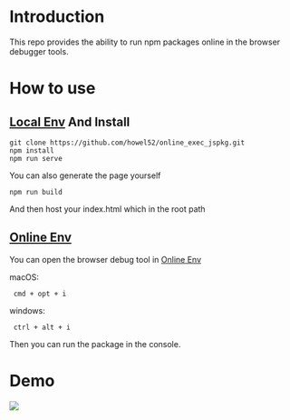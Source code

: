# Introduction
This repo provides the ability to run npm packages online in the browser debugger tools.


# How to use
## [Local Env]((http://127.0.0.1:9999)) And Install
```
git clone https://github.com/howel52/online_exec_jspkg.git
npm install
npm run serve
```

You can also generate the page yourself
```
npm run build
```

And then host your index.html which in the root path




## [Online Env](https://tools.howel52.com)

You can open the browser debug tool in [Online Env](https://tools.howel52.com)

macOS:
```
 cmd + opt + i
```

windows:
```
 ctrl + alt + i
```

Then you can run the package in the console.

# Demo
![](https://i.loli.net/2019/06/12/5d00d4d75c1f556310.gif)




